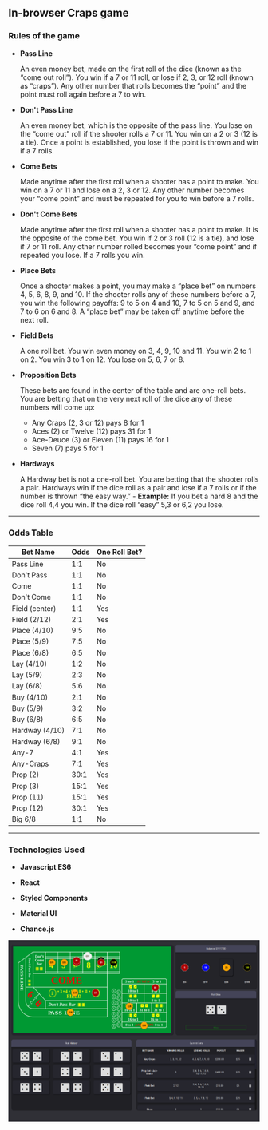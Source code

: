 ## In-browser Craps game

### Rules of the game

* **Pass Line**

  An even money bet, made on the first roll of the dice (known as the “come out roll”). You win if a 7 or 11 roll, or lose if 2, 3, or 12 roll (known as “craps”). Any other number that rolls becomes the “point” and the point must roll again before a 7 to win.

* **Don't Pass Line**
 
  An even money bet, which is the opposite of the pass line. You lose on the “come out” roll if the shooter rolls a 7 or 11. You win on a 2 or 3 (12 is a tie). Once a point is established, you lose if the point is thrown and win if a 7 rolls.

* **Come Bets**
 
  Made anytime after the first roll when a shooter has a point to make. You win on a 7 or 11 and lose on a 2, 3 or 12. Any other number becomes your “come point” and must be repeated for you to win before a 7 rolls.

* **Don't Come Bets**

  Made anytime after the first roll when a shooter has a point to make. It is the opposite of the come bet. You win if 2 or 3 roll (12 is a tie), and lose if 7 or 11 roll. Any other number rolled becomes your “come point” and if repeated you lose. If a 7 rolls you win.
  
* **Place Bets**

  Once a shooter makes a point, you may make a “place bet” on numbers 4, 5, 6, 8, 9, and 10. If the shooter rolls any of these numbers before a 7, you win the following payoffs: 9 to 5 on 4 and 10, 7 to 5 on 5 and 9, and 7 to 6 on 6 and 8. A “place bet” may be taken off anytime before the next roll.

* **Field Bets**
  
  A one roll bet. You win even money on 3, 4, 9, 10 and 11. You win 2 to 1 on 2. You win 3 to 1 on 12. You lose on 5, 6, 7 or 8.

* **Proposition Bets**
  
  These bets are found in the center of the table and are one-roll bets. You are betting that on the very next roll of the dice any of these numbers will come up:

    * Any Craps (2, 3 or 12)	pays 8 for 1
    * Aces (2) or Twelve (12)	pays 31 for 1
    * Ace-Deuce (3) or Eleven (11)	pays 16 for 1
    * Seven (7)	pays 5 for 1

* **Hardways**
  
  A Hardway bet is not a one-roll bet. You are betting that the shooter rolls a pair. Hardways win if the dice roll as a pair and lose if a 7 rolls or if the number is thrown “the easy way.” - **Example:** If you bet a hard 8 and the dice roll 4,4 you win. If the dice roll “easy” 5,3 or 6,2 you lose.
  
---
  
### Odds Table

Bet Name | Odds | One Roll Bet?
--- | --- | ---
Pass Line | 1:1 | No
Don't Pass | 1:1 | No
Come | 1:1 | No
Don't Come | 1:1 | No
Field (center) | 1:1 | Yes
Field (2/12) | 2:1 | Yes
Place (4/10) | 9:5 | No
Place (5/9) | 7:5 | No
Place (6/8) | 6:5 | No
Lay (4/10) | 1:2 | No
Lay (5/9) | 2:3 | No
Lay (6/8) | 5:6 | No
Buy (4/10) | 2:1 | No
Buy (5/9) | 3:2 | No
Buy (6/8) | 6:5 | No
Hardway (4/10) | 7:1 | No
Hardway (6/8) | 9:1 | No
Any-7 | 4:1 | Yes
Any-Craps | 7:1 | Yes
Prop (2) | 30:1 | Yes
Prop (3) | 15:1 | Yes
Prop (11) | 15:1 | Yes
Prop (12) | 30:1 | Yes
Big 6/8 | 1:1 | No

---

### Technologies Used

* **Javascript ES6**

* **React**

* **Styled Components**

* **Material UI**
  
* **Chance.js**

![Game Screenshot](public/craps-screen-1.png?raw=true "Craps Game Screenshot")
